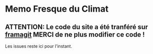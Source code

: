 
# Memo Fresque du Climat

## ATTENTION: Le code du site a été tranféré sur [framagit](https://framagit.org/memo-fresques/memo-fresque-du-climat) MERCI de ne plus modifier ce code !

Les issues reste ici pour l'instant.
